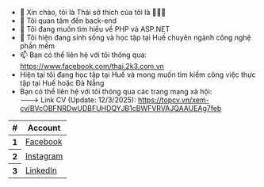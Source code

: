 - 👋 Xin chào, tôi là Thái sở thích của tôi là 🏸🏸🏸
- 👀 Tôi quan tâm đến back-end
- 💞️ Tôi đang muốn tìm hiểu về PHP và ASP.NET
- 🌱 Tôi hiện đang sinh sống và học tập tại Huế chuyên ngành công nghệ phần mềm
- 📫 Bạn có thể liên hệ với tôi thông qua: https://www.facebook.com/thai.2k3.com.vn
- Hiện tại tôi đang học tập tại Huế và mong muốn tìm kiếm công việc thực tập tại Huế hoặc Đà Nẵng
- Bạn có thể liên hệ với tôi thông qua các trang mạng xã hội:
<br>---> Link CV (Update: 12/3/2025): https://topcv.vn/xem-cv/BVcOBFNRDwUDBFUHDQYJB1cBWFVRVAJQAAUEAg7feb
<table class="table">
  <thead>
    <tr>
      <th scope="col">#</th>
      <th scope="col">Account</th>
    </tr>
  </thead>
  <tbody>
    <tr>
      <th scope="row">1</th>
      <td><a href="https://www.facebook.com/thai.2k3.com.vn" target="_blank">Facebook</a></td>
    </tr>
    <tr>
      <th scope="row">2</th>
      <td><a target="_blank" href="https://www.instagram.com/xuanthai2k3">Instagram</a></td>
    </tr>
    <tr>
      <th scope="row">3</th>
      <td><a target="_blank" href="https://www.linkedin.com/in/xuan-thai-2k3">LinkedIn</a></td>
    </tr>
  </tbody>
</table>
